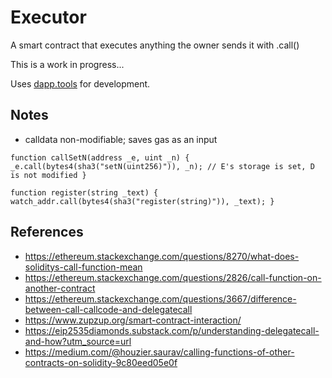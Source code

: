 # Executor

A smart contract that executes anything the owner sends it with .call()

This is a work in progress...

Uses [dapp.tools](dapp.tools) for development.

## Notes

- calldata non-modifiable; saves gas as an input

`function callSetN(address _e, uint _n) {
    _e.call(bytes4(sha3("setN(uint256)")), _n); // E's storage is set, D is not modified
}`

`function register(string _text) {
    watch_addr.call(bytes4(sha3("register(string)")), _text);
}`

## References

- https://ethereum.stackexchange.com/questions/8270/what-does-soliditys-call-function-mean
- https://ethereum.stackexchange.com/questions/2826/call-function-on-another-contract
- https://ethereum.stackexchange.com/questions/3667/difference-between-call-callcode-and-delegatecall
- https://www.zupzup.org/smart-contract-interaction/
- https://eip2535diamonds.substack.com/p/understanding-delegatecall-and-how?utm_source=url
- https://medium.com/@houzier.saurav/calling-functions-of-other-contracts-on-solidity-9c80eed05e0f